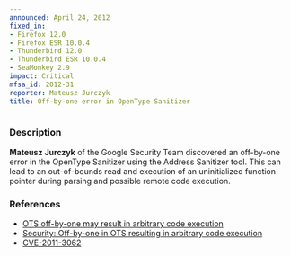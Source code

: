 ```yaml
---
announced: April 24, 2012
fixed_in:
- Firefox 12.0
- Firefox ESR 10.0.4
- Thunderbird 12.0
- Thunderbird ESR 10.0.4
- SeaMonkey 2.9
impact: Critical
mfsa_id: 2012-31
reporter: Mateusz Jurczyk
title: Off-by-one error in OpenType Sanitizer
---
```


<h3>Description</h3>

<p><strong>Mateusz Jurczyk</strong> of the Google Security Team discovered an
off-by-one error in the OpenType Sanitizer using the Address Sanitizer tool.
This can lead to an out-of-bounds read and execution of an uninitialized
function pointer during parsing and possible remote code execution.
</p>


<h3>References</h3>

<ul>
  <li><a href="https://bugzilla.mozilla.org/show_bug.cgi?id=739925">
       OTS off-by-one may result in arbitrary code execution</a></li>
  <li><a href="https://code.google.com/p/chromium/issues/detail?id=116524">
       Security: Off-by-one in OTS resulting in arbitrary code
execution</a></li>
  <li><a href="http://cve.mitre.org/cgi-bin/cvename.cgi?name=CVE-2011-3062" class="ex-ref">CVE-2011-3062</a></li>
</ul>



